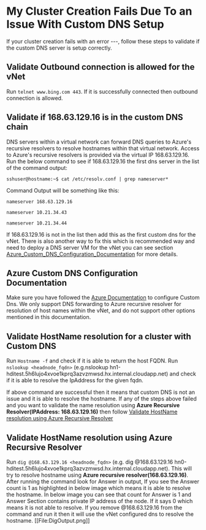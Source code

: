 # My Cluster Creation Fails Due To an Issue With Custom DNS Setup

If your cluster creation fails with an error ---, follow these steps to validate if the custom DNS server is setup correctly.

## Validate Outbound connection is allowed for the vNet
Run `telnet www.bing.com 443`. If it is successfully connected then outbound connection is allowed.

## Validate if 168.63.129.16 is in the custom DNS chain
DNS servers within a virtual network can forward DNS queries to Azure's recursive resolvers to resolve hostnames within that virtual network. Access to Azure's recursive resolvers is provided via the virtual IP 168.63.129.16. Run the below command to see if 168.63.129.16 the first dns server in the list of the command output:

`sshuser@hostname:~$ cat /etc/resolv.conf | grep nameserver*`

Command Output will be something like this:

`nameserver 168.63.129.16`

`nameserver 10.21.34.43`

`nameserver 10.21.34.44`

If 168.63.129.16 is not in the list then add this as the first custom dns for the vNet. There is also another way to fix this which is recommended way and need to deploy a DNS server VM for the vNet you can see section [Azure_Custom_DNS_Configuration_Documentation](#azure-custom-dns-configuration-documentation) for more details.

## Azure Custom DNS Configuration Documentation
Make sure you have followed the [Azure Documentation](https://azure.microsoft.com/en-us/documentation/articles/virtual-networks-name-resolution-for-vms-and-role-instances/#name-resolution-using-your-own-dns-server) to configure Custom Dns. We only support DNS forwarding to Azure recursive resolver for resolution of host names within the vNet, and do not support other options mentioned in this documentation.

## Validate HostName resolution for a cluster with Custom DNS
Run `Hostname -f` and check if it is able to return the host FQDN.
Run `nslookup <headnode_fqdn>` (e.g.nslookup hn1-hditest.5h6lujo4xvoe1kprq3azvzmwsd.hx.internal.cloudapp.net) and check if it is able to resolve the IpAddress for the given fqdn.

If above command are successful then it means that custom DNS is not an issue and it is able to resolve the hostname. If any of the steps above failed and you want to validate the name resolution using **Azure Recursive Resolver(IPAddress: 168.63.129.16)** then follow [Validate HostName resolution using Azure Recursive Resolver](#validate-hostname-resolution-using-azure-recursive-resolver)

## Validate HostName resolution using Azure Recursive Resolver
Run `dig @168.63.129.16 <headnode_fqdn>` (e.g. dig @168.63.129.16 hn0-hditest.5h6lujo4xvoe1kprq3azvzmwsd.hx.internal.cloudapp.net). This will try to resolve hostname using **Azure recursive resolver(168.63.129.16)**. After running the command look for Answer in output, If you see the Answer count is 1 as highlighted in below image which means it is able to resolve the hostname. In below image you can see that count for Answer is 1 and Answer Section contains private IP address of the node. If it says 0 which means it is not able to resolve. If you remove @168.63.129.16 from the command and run it then it will use the vNet configured dns to resolve the hostname.
[[File:DigOutput.png]]

